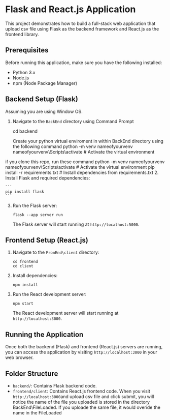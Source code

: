 # Flask and React.js Application

This project demonstrates how to build a full-stack web application that upload csv file using Flask as the backend framework and React.js as the frontend library.

## Prerequisites

Before running this application, make sure you have the following installed:

- Python 3.x
- Node.js
- npm (Node Package Manager)

## Backend Setup (Flask)
Assuming you are using Window OS.
1. Navigate to the `BackEnd` directory using Command Prompt

    
    cd backend
    
    Create your python virtual enviroment in within BackEnd directory using the following command 
    python -m venv nameofyourvenv
    nameofyourvenv\Scripts\activate # Activate the virtual environment
    
if you clone this repo, run these command 
    python -m venv nameofyourvenv 
    nameofyourvenv\Scripts\activate  # Activate the virtual environment
    pip install -r requirements.txt  # Install dependencies from requirements.txt
2. Install Flask and required dependencies:

    ```
    pip install flask
    ```

3. Run the Flask server:

    ```
    flask --app server run  
    ```

   The Flask server will start running at `http://localhost:5000`.

## Frontend Setup (React.js)

1. Navigate to the `FronEnd\client` directory:

    ```
    cd frontend
    cd client
    ```

2. Install dependencies:

    ```
    npm install
    ```

3. Run the React development server:

    ```
    npm start
    ```

   The React development server will start running at `http://localhost:3000`.

## Running the Application

Once both the backend (Flask) and frontend (React.js) servers are running, you can access the application by visiting `http://localhost:3000` in your web browser.

## Folder Structure

- `backend/`: Contains Flask backend code.
- `frontend/client`: Contains React.js frontend code.
When you visit `http://localhost:3000`and upload csv file and click submit, you will notice the name of the file you uploaded is stored in the directory 
BackEnd\FileLoaded. If you uploade the same file, it would overide the name in the FileLoaded

